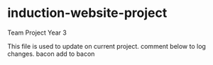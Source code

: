 # induction-website-project
Team Project Year 3

This file is used to update on current project.
comment below to log changes.
bacon
add to bacon
